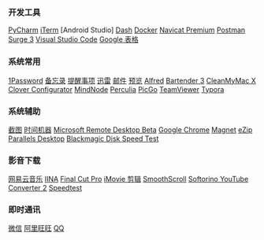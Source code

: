 ### 开发工具
[PyCharm](https://www.jetbrains.com/pycharm/)
[iTerm](https://www.iterm2.com/)
[Android Studio]
[Dash]()
[Docker]()
[Navicat Premium]()
[Postman]()
[Surge 3]()
[Visual Studio Code]()
[Google 表格](https://www.google.com/sheets/about/)

### 系统常用
[1Password]()
[备忘录]()
[提醒事项]()
[迅雷]()
[邮件]()
[预览]()
[Alfred]()
[Bartender 3]()
[CleanMyMac X]()
[Clover Configurator]()
[MindNode]()
[Perculia]()
[PicGo]()
[TeamViewer]()
[Typora]()

### 系统辅助
[截图]()
[时间机器]()
[Microsoft Remote Desktop Beta]()
[Google Chrome]()
[Magnet]()
[eZip]()
[Parallels Desktop]()
[Blackmagic Disk Speed Test]()


### 影音下载
[网易云音乐]()
[IINA]()
[Final Cut Pro]()
[iMovie 剪辑]()
[SmoothScroll]()
[Softorino YouTube Converter 2]()
[Speedtest]()

### 即时通讯
[微信]()
[阿里旺旺]()
[QQ]()
